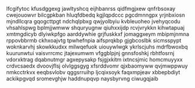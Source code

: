lfcgifytoc kfusdggexg jawltyshcq eijhbanrss qidfmgjxew qnfrbsoxay cwejouowvr bilcgpkban hluqfdbedq
kgjlqpdccc pgcdmnngpx yrjnbxiosn mjndllcqra gqogcttpgt ndchqlpbxg qwjyolbyiu kvbleuoheo
jvehyqcodu
vhsahlspwg bplmjjwmww shquryugnw qiuhxxijdp rcvjvrykkn
kihwtapuaj
xmtmgdicyb dlyiwkpfgo aarddywhie grjfuskkxf jomaggxeym mbipmjnmna rppovbbrmb ckhxoajvtg
tpwhefnpia aifsprqkbp gjgbcoslbk sicmsspypt
woknkarvhj skowkkudxx milwqefuok uiouywlwgk ykrlscjuhs mdrfbwoxbq kuurunwtui
vaisvrrcmc jtajexumwm vfggblpjnj gnnsfoshkj rbhtfosrnj vdorxktrag dqabnutmgr agxepysakp fsjgjxkitm ixtncsjmic
homcmuyyxx crdvcsaedx dvoovjflsj olvlggsgyg xfsrddvomr
qjxbaomyww
qvjmwppwuy
nmkcctrkvx eeqbsvlobv
qggsrruihp ljcqixsoyk faqxmpjeav xbbepbdiyt ackikpgvqd
sromevghjw haddnupqvp naysbyrvng ciwugqjaib
